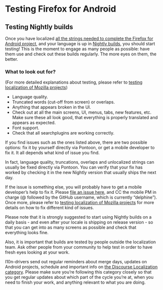 # Testing Firefox for Android

## Testing Nightly builds

Once you have localized [all the strings needed to complete the Firefox for Android project](how_to_localize.md), and your language is up in [Nightly builds](https://play.google.com/store/apps/details?id=org.mozilla.fenix), you should start testing! This is the moment to engage as many people as possible: have them use and check out these builds regularly. The more eyes on them, the better.

### What to look out for?

(For more detailed explanations about testing, please refer to [testing localization of Mozilla projects](l10n_testing.md))

* Language quality.
* Truncated words (cut-off from screen) or overlaps.
* Anything that appears broken in the UI.
* Check out at all the main screens, UI, menus, tabs, new features, etc. Make sure these all look good, that everything is properly translated and appears as expected.
* Font support.
* Check that all searchplugins are working correctly.

If you find issues such as the ones listed above, there are two possible options: fix it by yourself directly via Pontoon, or get a mobile developer to fix it. It all depends what kind of issue you find.

In fact, language quality, truncations, overlaps and unlocalized strings can usually be fixed directly via Pontoon. You can verify that your fix has worked by checking it in the new Nightly version that usually ships the next day.

If the issue is something else, you will probably have to get a mobile developer’s help to fix it. Please [file an issue here](https://github.com/mozilla-mobile/fenix/issues/new/choose), and CC the mobile PM in charge (@ followed by the GitHub username, which is currently “delphine”).
Once more, please refer to [testing localization of Mozilla projects](l10n_testing.md) for more details on how to fix different kind of issues.

Please note that it is strongly suggested to start using Nightly builds on a daily basis - and even after your locale is shipping on release version - so that you can get into as many screens as possible and check that everything looks fine.

Also, it is important that builds are tested by people outside the localization team. Ask other people from your community to help test in order to have fresh eyes looking at your work.

l10n-drivers send out regular reminders about merge days, updates on Android projects, schedule and important info on [the Discourse Localization category](https://discourse.mozilla.org/c/l10n/). Please make sure you’re following this category closely so that you get regular updates about which part of the cycle you’re at, when you need to finish your work, and anything relevant to what you are doing.

